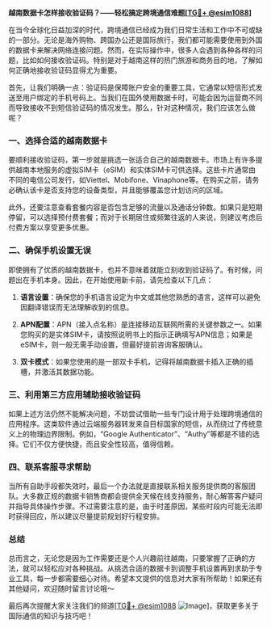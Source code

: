 **越南数据卡怎样接收验证码？——轻松搞定跨境通信难题[[TG💪+ @esim1088](https://t.me/s/esim1088)]**

在当今全球化日益加深的时代，跨境通信已经成为我们日常生活和工作中不可或缺的一部分。无论是海外购物、跨国办公还是国际旅行，我们都可能需要使用到外国的数据卡来解决网络连接问题。然而，在实际操作中，很多人会遇到各种各样的问题，比如如何接收验证码。特别是对于越南这样的热门旅游和商务目的地，了解如何正确地接收验证码显得尤为重要。

首先，让我们明确一点：验证码是保障账户安全的重要工具，它通常以短信形式发送至用户绑定的手机号码上。当我们在国外使用数据卡时，可能会因为运营商不同而导致接收不到短信验证码的情况发生。那么，针对这种情况，我们应该怎么做呢？

### 一、选择合适的越南数据卡

要顺利接收验证码，第一步就是挑选一张适合自己的越南数据卡。市场上有许多提供越南本地服务的虚拟SIM卡（eSIM）和实体SIM卡可供选择。这些卡片通常由不同的电信公司发行，如Viettel、Mobifone、Vinaphone等。在购买之前，请务必确认该卡是否支持您的设备类型，并且能够覆盖您计划访问的区域。

此外，还要注意查看套餐内容是否包含足够的流量以及通话分钟数。如果只是短期停留，可以选择预付费套餐；而对于长期居住或频繁往返的人来说，则建议考虑后付费方案以享受更多优惠。

### 二、确保手机设置无误

即使拥有了优质的越南数据卡，也并不意味着就能立刻收到验证码了。有时候，问题出在手机本身。因此，在开始使用新卡前，请先检查以下几点：

1. **语言设置**：确保您的手机语言设定为中文或其他您熟悉的语言，这样可以避免因翻译错误而无法理解收到的信息。
   
2. **APN配置**：APN（接入点名称）是连接移动互联网所需的关键参数之一。如果您购买的是实体SIM卡，请按照说明书上的指示正确填写APN信息；如果是eSIM卡，则一般无需手动设置，但最好提前咨询客服确认。

3. **双卡模式**：如果您使用的是一部双卡手机，记得将越南数据卡插入正确的插槽，并激活其数据功能。

### 三、利用第三方应用辅助接收验证码

如果上述方法仍然不能解决问题，不妨尝试借助一些专门设计用于处理跨境通信的应用程序。这类软件通过云端服务器转发来自目标国家的短信，从而绕过了传统意义上的物理边界限制。例如，“Google Authenticator”、“Authy”等都是不错的选择。它们不仅方便快捷，而且安全性较高，值得信赖。

### 四、联系客服寻求帮助

当所有自助手段都失效时，最后一个办法就是直接联系相关服务提供商的客服团队。大多数正规的数据卡销售商都会提供全天候在线支持服务，耐心解答客户疑问并指导具体操作步骤。不过需要注意的是，由于时差原因，某些时段内可能无法即时获得回应，所以建议尽量提前规划好行程安排。

### 总结

总而言之，无论您是因为工作需要还是个人兴趣前往越南，只要掌握了正确的方法，就可以轻松应对各种挑战。从挑选合适的数据卡到调整手机设置再到求助于专业工具，每一步都需要细心对待。希望本文提供的信息对大家有所帮助！如果还有其他疑问，欢迎随时留言讨论哦～

最后再次提醒大家关注我们的频道[[TG💪+ @esim1088](https://t.me/s/esim1088) ![Image](https://i.postimg.cc/4NQfJmqS/Snipaste-2025-05-13-00-14-12.png)]，获取更多关于国际通信的知识与技巧吧！